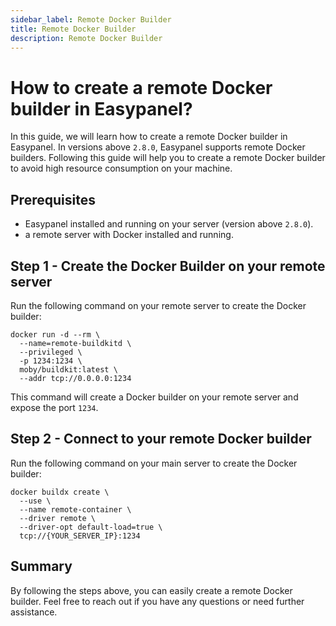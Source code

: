 ```yaml
---
sidebar_label: Remote Docker Builder
title: Remote Docker Builder
description: Remote Docker Builder
---
```


# How to create a remote Docker builder in Easypanel?

In this guide, we will learn how to create a remote Docker builder in Easypanel. In versions above `2.8.0`, Easypanel supports remote Docker builders. Following this guide will help you to create a remote Docker builder to avoid high resource consumption on your machine.

## Prerequisites

- Easypanel installed and running on your server (version above `2.8.0`).
- a remote server with Docker installed and running.

## Step 1 - Create the Docker Builder on your remote server

Run the following command on your remote server to create the Docker builder:

```shell
docker run -d --rm \
  --name=remote-buildkitd \
  --privileged \
  -p 1234:1234 \
  moby/buildkit:latest \
  --addr tcp://0.0.0.0:1234
```

This command will create a Docker builder on your remote server and expose the port `1234`.

## Step 2 - Connect to your remote Docker builder

Run the following command on your main server to create the Docker builder:

```shell
docker buildx create \
  --use \
  --name remote-container \
  --driver remote \
  --driver-opt default-load=true \
  tcp://{YOUR_SERVER_IP}:1234
```

## Summary

By following the steps above, you can easily create a remote Docker builder. Feel free to reach out if you have any questions or need further assistance.
